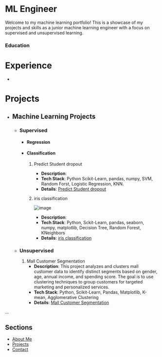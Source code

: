 # ML Engineer 

Welcome to my machine learning portfolio! This is a showcase of my projects and skills as a junior machine learning engineer with a focus on supervised and unsupervised learning.

### Education

# **Experience**
- 

# **Projects**
   - ## **Machine Learning Projects**
      - ### Supervised
         - #### Regression
         - #### Classification
           1. Predict Student dropout
              - **Description**:
              - **Tech Stack**: Python Scikit-Learn, pandas, numpy, SVM, Random Forst, Logistic Regression, KNN.
              - **Details**: [Predict Student dropout][Student-dropout]
           2. iris classification
              
                 ![image](https://github.com/user-attachments/assets/59e19e9d-54f9-45fc-914e-48f7d4e80c03)
              - **Description**:
              - **Tech Stack**: Python, Sckit-Learn, pandas, seaborn, numpy, matplotlib, Decision Tree, Random Forest, KNeighbors
              - **Details**: [iris classification][iris-classification]
      - ### Unsupervised
         1. Mall Customer Segmentation
            - **Description**: This project analyzes and clusters mall customer data to identify distinct segments based on gender, age, annual income, and spending score. The goal is to use clustering techniques to group customers for targeted marketing and   personalized services.
            - **Tech Stack**: Python, Scikit-Learn, Pandas, Matplotlib, K-mean, Agglomerative Clustering
            - **Details**: [Mall Customer Segmentation][mall-segmentation]

...

[mall-segmentation]: https://github.com/MohamedAhmed35/portfolio/blob/main/projects/ML%20projects/Unsupervised/Mall_customer_segmentation.ipynb
[Student-dropout]: https://github.com/MohamedAhmed35/portfolio/blob/main/projects/ML%20projects/Supervised/Classification/Predict_student_dropout.ipynb
[iris-classification]: https://github.com/MohamedAhmed35/portfolio/blob/main/projects/ML%20projects/Supervised/Classification/iris%20classification.ipynb
## Sections
- [About Me](about.md)
- [Projects](projects.md)
- [Contact](contact.md)
